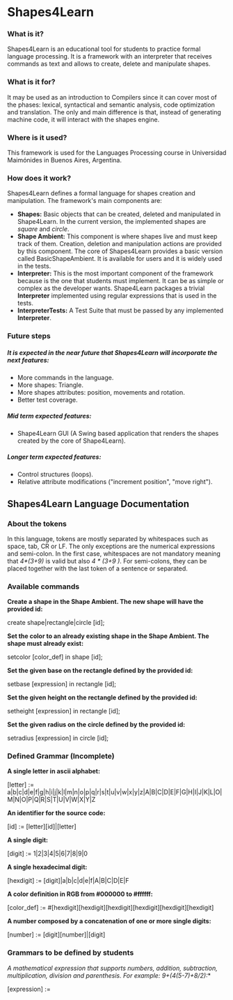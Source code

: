 Shapes4Learn
============

### What is it?

Shapes4Learn is an educational tool for students to practice formal language processing. It is a framework with an interpreter that receives commands as text and allows to create, delete and manipulate shapes.

### What is it for?

It may be used as an introduction to Compilers since it can cover most of the phases: lexical, syntactical and semantic analysis, code optimization and translation. The only and main difference is that, instead of generating machine code, it will interact with the shapes engine.

### Where is it used?

This framework is used for the Languages Processing course in Universidad Maimónides in Buenos Aires, Argentina.

### How does it work?

Shapes4Learn defines a formal language for shapes creation and manipulation. The framework's main components are:
* **Shapes:** Basic objects that can be created, deleted and manipulated in Shape4Learn. In the current version, the implemented shapes are _square_ and _circle_.
* **Shape Ambient:** This component is where shapes live and must keep track of them. Creation, deletion and manipulation actions are provided by this component. The core of Shapes4Learn provides a basic version called BasicShapeAmbient. It is available for users and it is widely used in the tests. 
* **Interpreter:** This is the most important component of the framework because is the one that students must implement. It can be as simple or complex as the developer wants. Shape4Learn packages a trivial **Interpreter** implemented using regular expressions that is used in the tests.
* **InterpreterTests:** A Test Suite that must be passed by any implemented **Interpreter**.

### Future steps

##### It is expected in the near future that Shapes4Learn will incorporate the next features:
* More commands in the language.
* More shapes: Triangle.
* More shapes attributes: position, movements and rotation.
* Better test coverage.
 
##### Mid term expected features:
* Shape4Learn GUI (A Swing based application that renders the shapes created by the core of Shape4Learn).

##### Longer term expected features:
* Control structures (loops).
* Relative attribute modifications ("increment position", "move right").

## Shapes4Learn Language Documentation

### About the tokens
In this language, tokens are mostly separated by whitespaces such as space, tab, CR or LF. The only exceptions are the numerical expressions and semi-colon. In the first case, whitespaces are not mandatory meaning that _4*(3+9)_ is valid but also _4 * (3+9 )_. For semi-colons, they can be placed together with the last token of a sentence or separated.

### Available commands

**Create a shape in the Shape Ambient. The new shape will have the provided id:**

create shape|rectangle|circle [id];

**Set the color to an already existing shape in the Shape Ambient. The shape must already exist:**

setcolor [color_def] in shape [id];

**Set the given base on the rectangle defined by the provided id:**

setbase [expression] in rectangle [id];

**Set the given height on the rectangle defined by the provided id:**

setheight [expression] in rectangle [id];

**Set the given radius on the circle defined by the provided id:**

setradius [expression] in circle [id];

### Defined Grammar (Incomplete)

**A single letter in ascii alphabet:**

[letter] := a|b|c|d|e|f|g|h|i|j|k|l|m|n|o|p|q|r|s|t|u|v|w|x|y|z|A|B|C|D|E|F|G|H|I|J|K|L|O|M|N|O|P|Q|R|S|T|U|V|W|X|Y|Z

**An identifier for the source code:**

[id] := [letter][id]|[letter]

**A single digit:**

[digit] := 1|2|3|4|5|6|7|8|9|0

**A single hexadecimal digit:**

[hexdigit] := [digit]|a|b|c|d|e|f|A|B|C|D|E|F

**A color definition in RGB from #000000 to #ffffff:**

[color_def] := #[hexdigit][hexdigit][hexdigit][hexdigit][hexdigit][hexdigit]

**A number composed by a concatenation of one or more single digits:**

[number] := [digit][number]|[digit]

### Grammars to be defined by students

**A mathematical expression that supports numbers, addition, subtraction, multiplication, division and parenthesis. For example: 9+(4*(5-7)+8/2):**

[expression] :=
